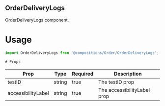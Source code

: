 ## OrderDeliveryLogs
OrderDeliveryLogs component.

# Usage
```js
import OrderDeliveryLogs from '@compositions/Order/OrderDeliveryLogs';

# Props
```
Prop                      | Type                  | Required                | Description
--------------------------|-----------------------|-------------------------|--------------------------
testID                    | string                | true                    | The testID prop
accessibilityLabel        | string                | true                    | The accessibilityLabel prop
